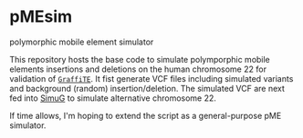 # pMEsim
polymorphic mobile element simulator

This repository hosts the base code to simulate polymporphic mobile elements insertions and deletions on the human chromosome 22 for validation of [`GraffiTE`](https://github.com/cgroza/GraffiTE).
It fist generate VCF files including simulated variants and background (random) insertion/deletion. The simulated VCF are next fed into [SimuG](https://github.com/yjx1217/simuG) to simulate alternative chromosome 22.

If time allows, I'm hoping to extend the script as a general-purpose pME simulator.
